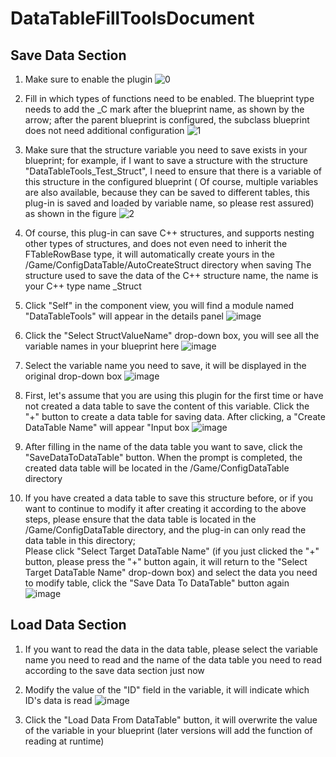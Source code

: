 # DataTableFillToolsDocument

## Save Data Section

1. Make sure to enable the plugin
![0](https://github.com/QSWWLTN/DataTableFillToolsDocument/assets/52273933/18956f66-72a5-4bbc-b823-3001b00f0a7a)<br>

2. Fill in which types of functions need to be enabled. The blueprint type needs to add the _C mark after the blueprint name, as shown by the arrow; after the parent blueprint is configured, the subclass blueprint does not need additional configuration
![1](https://github.com/QSWWLTN/DataTableFillToolsDocument/assets/52273933/952f3268-7eea-4793-9182-ce69295a63d8)<br>

3. Make sure that the structure variable you need to save exists in your blueprint; for example, if I want to save a structure with the structure "DataTableTools_Test_Struct", I need to ensure that there is a variable of this structure in the configured blueprint ( Of course, multiple variables are also available, because they can be saved to different tables, this plug-in is saved and loaded by variable name, so please rest assured) as shown in the figure
![2](https://github.com/QSWWLTN/DataTableFillToolsDocument/assets/52273933/ab186cff-8a2d-4671-b527-90dc131bc0ff)<br>

4. Of course, this plug-in can save C++ structures, and supports nesting other types of structures, and does not even need to inherit the FTableRowBase type, it will automatically create yours in the /Game/ConfigDataTable/AutoCreateStruct directory when saving The structure used to save the data of the C++ structure name, the name is your C++ type name _Struct

5. Click "Self" in the component view, you will find a module named "DataTableTools" will appear in the details panel
![image](https://github.com/QSWWLTN/DataTableFillToolsDocument/assets/52273933/1cf4860e-bad8-4d1e-b995-51a7ac2c5998)<br>

6. Click the "Select StructValueName" drop-down box, you will see all the variable names in your blueprint here
![image](https://github.com/QSWWLTN/DataTableFillToolsDocument/assets/52273933/a0b66d15-b4bd-4ad4-b986-f75bff6ea3ba)<br>

7. Select the variable name you need to save, it will be displayed in the original drop-down box
![image](https://github.com/QSWWLTN/DataTableFillToolsDocument/assets/52273933/ecdf80e4-7946-447e-a203-b174bd942c49)<br>

8. First, let's assume that you are using this plugin for the first time or have not created a data table to save the content of this variable. Click the "+" button to create a data table for saving data. After clicking, a "Create DataTable Name" will appear "Input box
![image](https://github.com/QSWWLTN/DataTableFillToolsDocument/assets/52273933/c5370ecd-ec2c-4b3a-af09-1e64c4388dfd)<br>

9. After filling in the name of the data table you want to save, click the "SaveDataToDataTable" button. When the prompt is completed, the created data table will be located in the /Game/ConfigDataTable directory

10. If you have created a data table to save this structure before, or if you want to continue to modify it after creating it according to the above steps, please ensure that the data table is located in the /Game/ConfigDataTable directory, and the plug-in can only read the data table in this directory; <br> Please click "Select Target DataTable Name" (if you just clicked the "+" button, please press the "+" button again, it will return to the "Select Target DataTable Name" drop-down box) and select the data you need to modify table, click the "Save Data To DataTable" button again <br>
![image](https://github.com/QSWWLTN/DataTableFillToolsDocument/assets/52273933/d0f62118-3b9b-48ee-badd-572aa7123135)

## Load Data Section
1. If you want to read the data in the data table, please select the variable name you need to read and the name of the data table you need to read according to the save data section just now

2. Modify the value of the "ID" field in the variable, it will indicate which ID's data is read
![image](https://github.com/QSWWLTN/DataTableFillToolsDocument/assets/52273933/a7bd30a1-a166-4a86-b974-83d58b0c0d53)

3. Click the "Load Data From DataTable" button, it will overwrite the value of the variable in your blueprint (later versions will add the function of reading at runtime)
